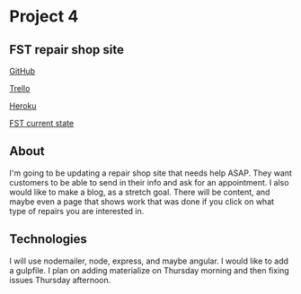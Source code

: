 # Project 4

## FST repair shop site

[GitHub](http://github.com/smLocal/project4)

[Trello](https://trello.com/b/6Gm3KO1T/fst)

[Heroku](https://foreignsporttech.herokuapp.com/)

[FST current state](http://www.foreignsporttechnician.com/)

## About

I'm going to be updating a repair shop site that needs help ASAP.
They want customers to be able to send in their info and ask for
an appointment. I also would like to make a blog, as a stretch goal.
There will be content, and maybe even a page that shows work that was
done if you click on what type of repairs you are interested in.

## Technologies 

I will use nodemailer, node, express, and maybe angular. I would like
to add a gulpfile. I plan on adding materialize on Thursday morning and 
then fixing issues Thursday afternoon.
